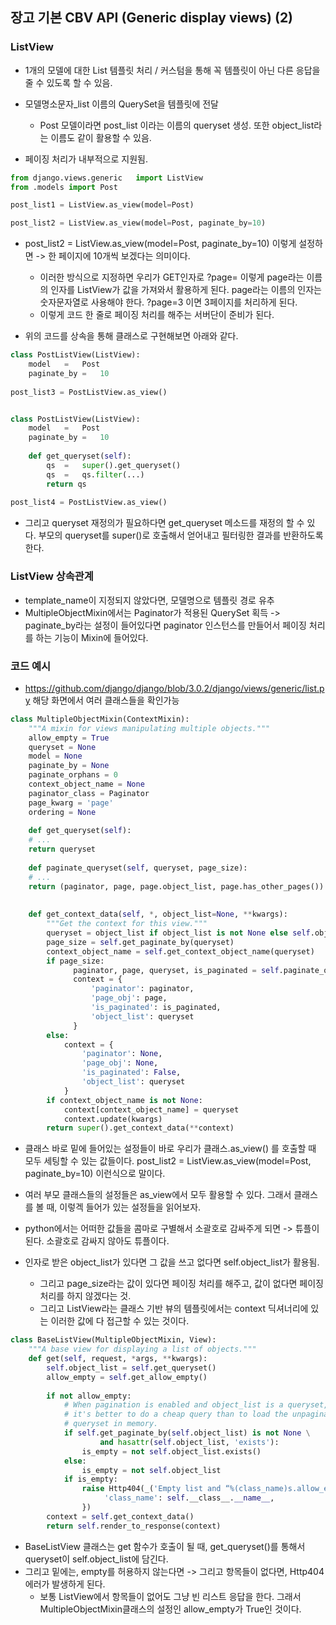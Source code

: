 ## 장고 기본 CBV API (Generic display views) (2)


### ListView 
- 1개의 모델에 대한 List 템플릿 처리 / 커스텀을 통해 꼭 템플릿이 아닌 다른 응답을 줄 수 있도록 할 수 있음.
- 모델명소문자_list 이름의 QuerySet을 템플릿에 전달
  - Post 모델이라면 post_list 이라는 이름의 queryset 생성. 또한 object_list라는 이름도 같이 활용할 수 있음.

- 페이징 처리가 내부적으로 지원됨.

```python
from django.views.generic	import ListView
from .models import Post

post_list1 = ListView.as_view(model=Post)

post_list2 = ListView.as_view(model=Post, paginate_by=10)
```

- post_list2	=	ListView.as_view(model=Post,	paginate_by=10) 이렇게 설정하면 -> 한 페이지에 10개씩 보겠다는 의미이다.
  - 이러한 방식으로 지정하면 우리가 GET인자로 ?page= 이렇게 page라는 이름의 인자를 ListView가 값을 가져와서 활용하게 된다. page라는 이름의 인자는 숫자문자열로 사용해야 한다. ?page=3 이면 3페이지를 처리하게 된다.
  - 이렇게 코드 한 줄로 페이징 처리를 해주는 서버단이 준비가 된다.

- 위의 코드를 상속을 통해 클래스로 구현해보면 아래와 같다.

```python
class PostListView(ListView):
    model	=	Post
    paginate_by	=	10
    
post_list3 = PostListView.as_view()


class PostListView(ListView):
    model	=	Post
    paginate_by	=	10
    
    def get_queryset(self):
        qs	=	super().get_queryset()
        qs	=	qs.filter(...)
        return qs
        
post_list4 = PostListView.as_view()
```

- 그리고 queryset 재정의가 필요하다면 get_queryset 메소드를 재정의 할 수 있다. 부모의 queryset를 super()로 호출해서 얻어내고 필터링한 결과를 반환하도록 한다.


### ListView 상속관계
- template_name이 지정되지 않았다면, 모델명으로 템플릿 경로 유추
- MultipleObjectMixin에서는 Paginator가 적용된 QuerySet 획득 -> paginate_by라는 설정이 들어있다면 paginator 인스턴스를 만들어서 페이징 처리를 하는 기능이 Mixin에 들어있다.


### 코드 예시
- https://github.com/django/django/blob/3.0.2/django/views/generic/list.py 해당 화면에서 여러 클래스들을 확인가능

```python
class MultipleObjectMixin(ContextMixin):
    """A mixin for views manipulating multiple objects."""
    allow_empty = True
    queryset = None
    model = None
    paginate_by = None
    paginate_orphans = 0
    context_object_name = None
    paginator_class = Paginator
    page_kwarg = 'page'
    ordering = None
    
    def get_queryset(self):
    # ...
    return queryset
    
    def paginate_queryset(self, queryset, page_size):
    # ...
    return (paginator, page, page.object_list, page.has_other_pages())    # 반환을 튜플로 진행
    
    
    def get_context_data(self, *, object_list=None, **kwargs):
        """Get the context for this view."""
        queryset = object_list if object_list is not None else self.object_list
        page_size = self.get_paginate_by(queryset)
        context_object_name = self.get_context_object_name(queryset)
        if page_size:
              paginator, page, queryset, is_paginated = self.paginate_queryset(queryset, page_size)
              context = {
                  'paginator': paginator,
                  'page_obj': page,
                  'is_paginated': is_paginated,
                  'object_list': queryset
              }
        else:
            context = {
                'paginator': None,
                'page_obj': None,
                'is_paginated': False,
                'object_list': queryset
            }
        if context_object_name is not None:
            context[context_object_name] = queryset
            context.update(kwargs)
        return super().get_context_data(**context)
```    
    
    
- 클래스 바로 밑에 들어있는 설정들이 바로 우리가 클래스.as_view() 를 호출할 때 모두 세팅할 수 있는 값들이다. post_list2 = ListView.as_view(model=Post, paginate_by=10) 이런식으로 말이다.
- 여러 부모 클래스들의 설정들은 as_view에서 모두 활용할 수 있다. 그래서 클래스를 볼 때, 이렇겍 들어가 있는 설정들을 읽어보자.
- python에서는 어떠한 값들을 콤마로 구별해서 소괄호로 감싸주게 되면 -> 튜플이 된다. 소괄호로 감싸지 않아도 튜플이다.

- 인자로 받은 object_list가 있다면 그 값을 쓰고 없다면 self.object_list가 활용됨.
  - 그리고 page_size라는 값이 있다면 페이징 처리를 해주고, 값이 없다면 페이징처리를 하지 않겠다는 것.
  - 그리고 ListView라는 클래스 기반 뷰의 템플릿에서는 context 딕셔너리에 있는 이러한 값에 다 접근할 수 있는 것이다.


```python
class BaseListView(MultipleObjectMixin, View):
    """A base view for displaying a list of objects."""
    def get(self, request, *args, **kwargs):
        self.object_list = self.get_queryset()
        allow_empty = self.get_allow_empty()
        
        if not allow_empty:
            # When pagination is enabled and object_list is a queryset,
            # it's better to do a cheap query than to load the unpaginated
            # queryset in memory.
            if self.get_paginate_by(self.object_list) is not None \
                    and hasattr(self.object_list, 'exists'):
                is_empty = not self.object_list.exists()
            else:
                is_empty = not self.object_list
            if is_empty:
                raise Http404(_('Empty list and “%(class_name)s.allow_empty” is False.') % {
                     'class_name': self.__class__.__name__,
                })
        context = self.get_context_data()
        return self.render_to_response(context)
```

- BaseListView 클래스는 get 함수가 호출이 될 때, get_queryset()를 통해서 queryset이 self.object_list에 담긴다.
- 그리고 밑에는, empty를 허용하지 않는다면 -> 그리고 항목들이 없다면, Http404 에러가 발생하게 된다. 
  - 보통 ListView에서 항목들이 없어도 그냥 빈 리스트 응답을 한다. 그래서 MultipleObjectMixin클래스의 설정인 allow_empty가 True인 것이다.
